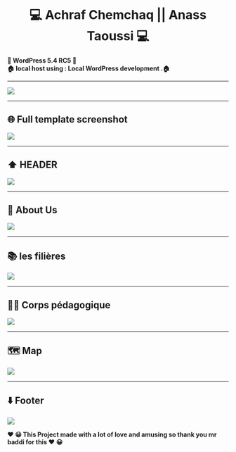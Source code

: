 <h1 align="center" >   💻    Achraf Chemchaq   || Anass Taoussi  💻</h1>
<p align="center"> 
  </p>

<p>
<b align="center" >📄 WordPress 5.4 RC5 📄 </b> </BR>
<b align="center" >🏠  local host using  : 	Local WordPress development .🏠 </b></BR>
     </p>

 ---  
  <img align="center" src="https://i.imgur.com/Wo9yNOP.png" />
  
 ---  

##  🌐 Full template screenshot
  <img align="center" src="https://i.imgur.com/F9gWPUJ.png" />
  
 ---
  
## ⬆️ HEADER
<img  align="center" src="https://i.imgur.com/k3bFZ7b.png"/>

 ---

## 🏫 About Us 
     
  <img  align="center" src="https://i.imgur.com/QjGuVor.png"/>
  
 ---
 
## 📚 les filières 
     
  <img  align="center" src="https://i.imgur.com/peomHBO.png"/>
  
 ---

## 👨‍🏫 Corps pédagogique 
     
<img  align="center" src="https://i.imgur.com/ESwsWWI.png"/>
  
 ---
##   🗺️ Map 


 <img   align="center" src="https://i.imgur.com/gFUCXPm.png"/>


---
##   ⬇️ Footer 


 <img   align="center" src="https://i.imgur.com/koEUFI5.png"/>
<p>
<b align="center" > ❤️  😀 This Project made with a lot of love and amusing so thank you mr  baddi for this   ❤️  😀 </b> </p>
